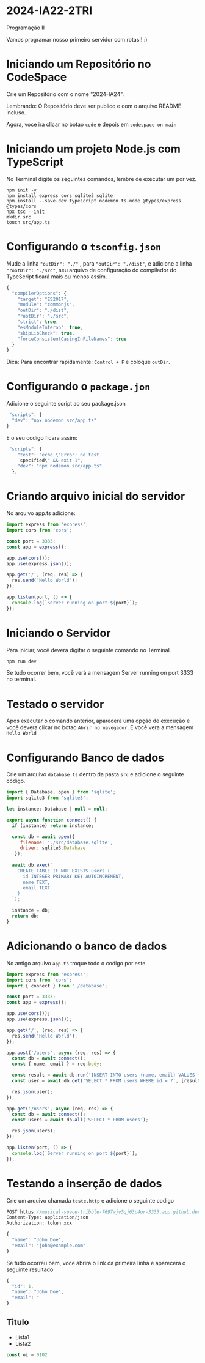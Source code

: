# 2024-IA22-2TRI

Programação II

Vamos programar nosso primeiro servidor com rotas!! :)

# Iniciando um Repositório  no CodeSpace
Crie um Repositório  com o nome "2024-IA24".

Lembrando: O Repositório  deve ser publico e com o arquivo README incluso.

Agora, voce ira clicar no botao `code` e depois em `codespace on main`

# Iniciando um projeto Node.js com TypeScript

No Terminal digite os seguintes comandos, lembre de executar um por vez.

```
npm init -y
npm install express cors sqlite3 sqlite
npm install --save-dev typescript nodemon ts-node @types/express @types/cors
npx tsc --init
mkdir src
touch src/app.ts

```

# Configurando o ` tsconfig.json ` 

Mude a linha ` "outDir": "./" ` , para 
` "outDir": "./dist" `, e adicione a linha ` "rootDir": "./src"`, seu arquivo de configuração do compilador do TypeScript ficará mais ou menos assim.

```javascript
{
  "compilerOptions": {
    "target": "ES2017",
    "module": "commonjs",
    "outDir": "./dist",
    "rootDir": "./src",
    "strict": true,
    "esModuleInterop": true,
    "skipLibCheck": true,
    "forceConsistentCasingInFileNames": true
  }
}
```` 

Dica: Para encontrar rapidamente: `Control + F` e coloque `outDir`.


# Configurando o `package.jon`
Adicione o seguinte script ao seu package.json

```javascript
 "scripts": {
  "dev": "npx nodemon src/app.ts"
}
```` 
E o seu codigo ficara assim: 
```javascript
 "scripts": {
    "test": "echo \"Error: no test 
     specified\" && exit 1",
    "dev": "npx nodemon src/app.ts"
  },
```` 


# Criando arquivo inicial do servidor
No arquivo app.ts adicione: 


```javascript
import express from 'express';
import cors from 'cors';

const port = 3333;
const app = express();

app.use(cors());
app.use(express.json());

app.get('/', (req, res) => {
  res.send('Hello World');
});

app.listen(port, () => {
  console.log(`Server running on port ${port}`);
});
```` 

# Iniciando o Servidor
Para iniciar, você  devera digitar o seguinte comando no Terminal.

```javascript
npm run dev
```` 
Se tudo ocorrer bem, você  verá a mensagem Server running on port 3333 no terminal.

# Testado o servidor

Apos executar o comando anterior, aparecera uma opção de execução e você  devera clicar no botao `Abrir no navegador`.
E você  vera a mensagem `Hello World`

# Configurando Banco de dados
Crie um arquivo `database.ts` dentro da pasta `src` e adicione o seguinte código.

```javascript
import { Database, open } from 'sqlite';
import sqlite3 from 'sqlite3';

let instance: Database | null = null;

export async function connect() {
  if (instance) return instance;

  const db = await open({
     filename: './src/database.sqlite',
     driver: sqlite3.Database
   });
  
  await db.exec(`
    CREATE TABLE IF NOT EXISTS users (
      id INTEGER PRIMARY KEY AUTOINCREMENT,
      name TEXT,
      email TEXT
    )
  `);

  instance = db;
  return db;
}
```` 

# Adicionando o banco de dados
No antigo arquivo `app.ts` troque todo o codigo por este

```javascript
import express from 'express';
import cors from 'cors';
import { connect } from './database';

const port = 3333;
const app = express();

app.use(cors());
app.use(express.json());

app.get('/', (req, res) => {
  res.send('Hello World');
});

app.post('/users', async (req, res) => {
  const db = await connect();
  const { name, email } = req.body;

  const result = await db.run('INSERT INTO users (name, email) VALUES (?, ?)', [name, email]);
  const user = await db.get('SELECT * FROM users WHERE id = ?', [result.lastID]);

  res.json(user);
});

app.get('/users', async (req, res) => {
  const db = await connect();
  const users = await db.all('SELECT * FROM users');

  res.json(users);
});

app.listen(port, () => {
  console.log(`Server running on port ${port}`);
});
````

# Testando a inserção de dados

Crie um arquivo chamada `teste.http` e adicione o seguinte codigo

```javascript
POST https://musical-space-tribble-7697wjv5qj63p4qr-3333.app.github.dev/users HTTP/1.1
Content-Type: application/json
Authorization: token xxx

{
  "name": "John Doe",
  "email": "john@example.com"
}

````

Se tudo ocorreu bem, voce abrira o link da primeira linha e aparecera o seguinte resultado
````javascript
{
  "id": 1,
  "name": "John Doe",
  "email": "
}
````




## Titulo

- Lista1
- Lista2

```javascript
const oi = 0102
```` 
